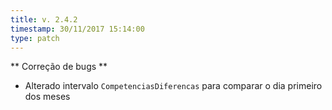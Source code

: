 ```yaml
---
title: v. 2.4.2
timestamp: 30/11/2017 15:14:00
type: patch
---
```


** Correção de bugs **
+ Alterado intervalo `CompetenciasDiferencas` para comparar o dia primeiro dos meses